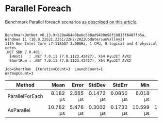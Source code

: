 ﻿# Parallel Foreach

Benchmark Parallel foreach scenarios [as described on this article](https://aaronbos.dev/posts/parallel-foreach-csharp).

```

BenchmarkDotNet v0.13.9+228a464e8be6c580ad9408e98f18813f6407fb5a, Windows 11 (10.0.22621.2361/22H2/2022Update/SunValley2)
11th Gen Intel Core i7-1185G7 3.00GHz, 1 CPU, 8 logical and 4 physical cores
.NET SDK 7.0.401
  [Host]   : .NET 7.0.11 (7.0.1123.42427), X64 RyuJIT AVX2
  ShortRun : .NET 7.0.11 (7.0.1123.42427), X64 RyuJIT AVX2

Job=ShortRun  IterationCount=3  LaunchCount=1  
WarmupCount=3  

```
| Method          | Mean      | Error    | StdDev    | StdErr    | Min       | Max       | Op/s      | Gen0   | Gen1   | Allocated |
|---------------- |----------:|---------:|----------:|----------:|----------:|----------:|----------:|-------:|-------:|----------:|
| ParallelForEach |  8.182 μs | 2.685 μs | 0.1472 μs | 0.0850 μs |  8.018 μs |  8.304 μs | 122,219.9 | 1.8921 | 0.0305 |  10.84 KB |
| AsParallel      | 10.782 μs | 5.476 μs | 0.3002 μs | 0.1733 μs | 10.599 μs | 11.128 μs |  92,746.8 | 1.5259 | 0.0305 |   9.16 KB |
